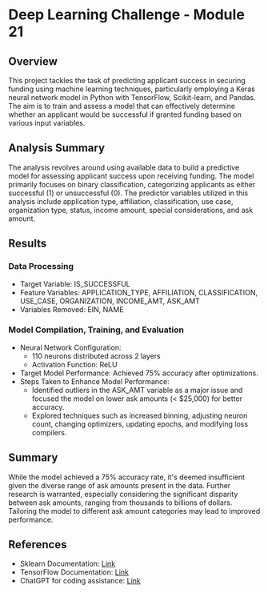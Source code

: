 # Deep Learning Challenge - Module 21

## Overview
This project tackles the task of predicting applicant success in securing funding using machine learning techniques, particularly employing a Keras neural network model in Python with TensorFlow, Scikit-learn, and Pandas. The aim is to train and assess a model that can effectively determine whether an applicant would be successful if granted funding based on various input variables.

## Analysis Summary
The analysis revolves around using available data to build a predictive model for assessing applicant success upon receiving funding. The model primarily focuses on binary classification, categorizing applicants as either successful (1) or unsuccessful (0). The predictor variables utilized in this analysis include application type, affiliation, classification, use case, organization type, status, income amount, special considerations, and ask amount.

## Results
### Data Processing
- Target Variable: IS_SUCCESSFUL
- Feature Variables: APPLICATION_TYPE, AFFILIATION, CLASSIFICATION, USE_CASE, ORGANIZATION, INCOME_AMT, ASK_AMT
- Variables Removed: EIN, NAME

### Model Compilation, Training, and Evaluation
- Neural Network Configuration:
  - 110 neurons distributed across 2 layers
  - Activation Function: ReLU
- Target Model Performance: Achieved 75% accuracy after optimizations.
- Steps Taken to Enhance Model Performance:
  - Identified outliers in the ASK_AMT variable as a major issue and focused the model on lower ask amounts (< $25,000) for better accuracy.
  - Explored techniques such as increased binning, adjusting neuron count, changing optimizers, updating epochs, and modifying loss compilers.

## Summary
While the model achieved a 75% accuracy rate, it's deemed insufficient given the diverse range of ask amounts present in the data. Further research is warranted, especially considering the significant disparity between ask amounts, ranging from thousands to billions of dollars. Tailoring the model to different ask amount categories may lead to improved performance.

## References
- Sklearn Documentation: [Link](https://scikit-learn.org/stable/modules/generated/sklearn.linear_model.LogisticRegression.html)
- TensorFlow Documentation: [Link](https://www.tensorflow.org/learn)
- ChatGPT for coding assistance: [Link](https://chat.openai.com/)